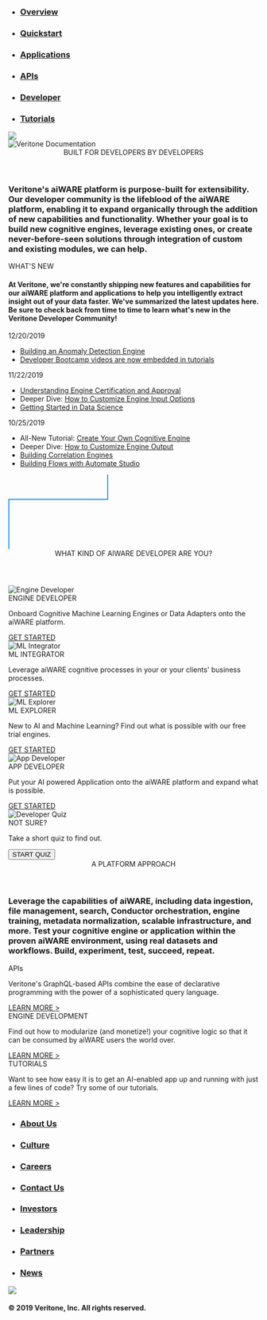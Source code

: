 <!-- markdownlint-disable no-inline-html -->

<div class="overview">
  <div class="action-bar">
    <div class="wrapper">
      <nav>
        <ul>
          <li><a href="/#/overview/"><h3>Overview</h3></a></li>
          <li><a href="/#/quickstart/"><h3>Quickstart</h3></a></li>
          <li><a href="/#/apps/"><h3>Applications</h3></a></li>
          <li><a href="/#/apis/"><h3>APIs</h3></a></li>
          <li><a href="/#/developer/"><h3>Developer</h3></a></li>
          <li><a href="/#/apis/tutorials/"><h3>Tutorials</h3></a></li>
        </ul>
      </nav>
    </div>
  </div>
  <div class="background">
    <img class="background-image" src="docs/_media/header.svg" />
  </div>
  <div class="wrapper">
    <img class="title-image" alt="Veritone Documentation" src="docs/_media/title.svg" />
    <section class="intro">
      <header class="header">BUILT FOR DEVELOPERS BY DEVELOPERS</header>
      <h3>Veritone's aiWARE platform is purpose-built for extensibility. Our developer community is the lifeblood of the aiWARE platform, enabling it to expand organically through the addition of new capabilities and functionality. Whether your goal is to build new cognitive engines, leverage existing ones, or create never-before-seen solutions through integration of custom and existing modules, we can help.</h3>
    </section>
    <div class="news-box">
      <div class="news-header">WHAT'S NEW</div>
      <div class="divider"></div>
      <h4 class="news-description">At Veritone, we're constantly shipping new features and capabilities for our aiWARE platform and applications to help you intelligently extract insight out of your data faster. We've summarized the latest updates here. Be sure to check back from time to time to learn what's new in the Veritone Developer Community!</h4>
      <div class="divider"></div>
      <div class="news-content">
        <div class="news-item">
          <div class="news-item-header">12/20/2019</div>
          <ul>
            <li><a href="https://docs.veritone.com/#/developer/engines/cognitive/text/anomaly-detection/">Building an Anomaly Detection Engine</a></li>
            <li><a href="https://docs.veritone.com/#/developer/engines/tutorial/customizing-engine-output">Developer Bootcamp videos are now embedded in tutorials</a></li>
          </ul>
          <div class="news-item-header">11/22/2019</div>
          <ul>
            <li><a href="https://docs.veritone.com/#/developer/engines/approval/">Understanding Engine Certification and Approval</a></li>
            <li>Deeper Dive: <a href="https://docs.veritone.com/#/developer/engines/tutorial/engine-custom-fields">How to Customize Engine Input Options</a></li>
            <li><a href="https://docs.veritone.com/#/developer/resources/">Getting Started in Data Science</a></li>
          </ul>
          <div class="news-item-header">10/25/2019</div>
          <ul>
            <li>All-New Tutorial: <a href="https://docs.veritone.com/#/developer/engines/tutorial/">Create Your Own Cognitive Engine</a></li>
            <li>Deeper Dive: <a href="https://docs.veritone.com/#/developer/engines/tutorial/customizing-engine-output">How to Customize Engine Output</a></li>
            <li><a href="https://docs.veritone.com/#/developer/engines/correlation/">Building Correlation Engines</a></li>
            <li><a href="https://docs.veritone.com/#/developer/flow/">Building Flows with Automate Studio</a></li>
          </ul>
        </div>
      </div>
    </div>
    <div class="divider-line">
      <svg><line x1="200" y1="0" x2="200" y2="50" style="stroke:#2196f3;stroke-width:2"/><line x1="0" y1="50" x2="201" y2="50" style="stroke:#2196f3;stroke-width:2"/><line x1="1" y1="50" x2="1" y2="250" style="stroke:#2196f3;stroke-width:2"/></svg>
    </div>
    <section>
      <header id="personas" class="header blue">WHAT KIND OF AIWARE DEVELOPER ARE YOU?</header>
      <div class="dev-box-container">
        <div>
          <div class="dev-box">
            <img class="dev-image" alt="Engine Developer" src="docs/_media/personas/engine-developer.svg" />
            <div class="dev-box-title blue">ENGINE DEVELOPER</div>
            <p>Onboard Cognitive Machine Learning Engines or Data Adapters onto the aiWARE platform.</p>
            <a href="/#/quickstart/engine-developer/" class="button">GET STARTED</a>
          </div>
          <div class="dev-box">
            <img class="dev-image" alt="ML Integrator" src="docs/_media/personas/ml-integrator.svg" />
            <div class="dev-box-title purple">ML INTEGRATOR</div>
              <p>Leverage aiWARE cognitive processes in your or your clients' business processes.</p>
              <a href="/#/quickstart/ml-integrator/" class="button">GET STARTED</a>
          </div>
        </div>
        <div>
          <div class="dev-box">
            <img class="dev-image" alt="ML Explorer" src="docs/_media/personas/ml-explorer.svg" />
            <div class="dev-box-title teal">ML EXPLORER</div>
            <p>New to AI and Machine Learning? Find out what is possible with our free trial engines.</p>
            <a href="/#/quickstart/ml-explorer/" class="button">GET STARTED</a>
          </div>
          <div class="dev-box">
            <img class="dev-image" alt="App Developer" src="docs/_media/personas/app-developer.svg" />
            <div class="dev-box-title magenta">APP DEVELOPER</div>
              <p>Put your AI powered Application onto the aiWARE platform and expand what is possible.</p>
              <a href="/#/quickstart/app-developer/" class="button">GET STARTED</a>
          </div>
        </div>
        <div class="quiz-box">
          <img class="dev-image" alt="Developer Quiz" src="docs/_media/personas/quiz.svg" />
          <div class="quiz-text">
            <div class="quiz-title">NOT SURE?</div>
            <p>Take a short quiz to find out.</p>
          </div>
          <button class="button start-quiz" class="button">START QUIZ</button>
        </div>
        <div class="quiz main" style="display: none;">
          <h2 class="quiz-question question-1">Are you interested in <span class="grey">Veritone's machine learning technology</span> or <span class="grey">selling your own</span>?</h2>
          <h2 class="quiz-question question-2">Would you like to <span class="grey">build something new</span> or <span class="grey">integrate your existing systems</span> with our technology?</h2>
          <h2 class="quiz-question question-3">Where would you like to deploy your solution? On <span class="grey">your infrastructure</span> or <span class="grey">Veritone's</span>?</h2>
          <div class="choice-container">
            <button class="button quiz-choice choice-1a">VERITONE TECH</button>
            <button class="button quiz-choice choice-1b">SELL MINE</button>
            <button class="button quiz-choice choice-2a">BUILD</button>
            <button class="button quiz-choice choice-2b">INTEGRATE</button>
            <button class="button quiz-choice choice-3a">MINE</button>
            <button class="button quiz-choice choice-3b">VERITONE'S</button>
          <div>
        </div>
        <div class="result" style="display:none;">
          <div class="result-content">
            <h2 class="result-persona">You're an <span class="persona-text"></span>!</h2>
            <img class="persona-image" alt="Persona Image" />
            <h3>
              Redirecting to the <span class="persona-text"></span> Quickstart <div class="loader"></div>
            </h3>
            <p class="redirect-text"><a class="quickstart-link">Click here</a> to be redirected immediately</p>
            <button class="button retake-quiz">RETAKE QUIZ</button>
          </div>
        </div>
      </div>
    </section>
  </div>
  <section class="platform">
    <div class="wrapper">
      <header class="header">A PLATFORM APPROACH</header>
      <h3>Leverage the capabilities of aiWARE, including data ingestion, file management, search, Conductor orchestration, engine training, metadata normalization, scalable infrastructure, and more. Test your cognitive engine or application within the proven aiWARE environment, using real datasets and workflows. Build, experiment, test, succeed, repeat.</h3>
      <div class="platform-container">
        <div class="platform-box">
          <div class="platform-box-title">APIs</div>
          <p>Veritone's GraphQL-based APIs combine the ease of declarative programming with the power of a sophisticated query language.</p>
          <a href="/#/apis/" class="button-text">LEARN MORE ></a>
        </div>
        <div class="platform-box">
          <div class="platform-box-title">ENGINE DEVELOPMENT</div>
          <p>Find out how to modularize (and monetize!) your cognitive logic so that it can be consumed by aiWARE users the world over.</p>
          <a href="/#/developer/engines/" class="button-text">LEARN MORE ></a>
        </div>
        <div class="platform-box">
          <div class="platform-box-title">TUTORIALS</div>
          <p>Want to see how easy it is to get an AI-enabled app up and running with just a few lines of code? Try some of our tutorials.</p>
          <a href="/#/developer/applications/app-tutorial/" class="button-text">LEARN MORE ></a>
        </div>
      </div>
    </div>
  </section>
  <section class="footer">
    <div class="wrapper">
      <nav>
        <ul>
          <li><a href="https://www.veritone.com/about/"><h3>About Us</h3></a></li>
          <li><a href="https://www.veritone.com/about/culture"><h3>Culture</h3></a></li>
          <li><a href="https://www.veritone.com/about/careers"><h3>Careers</h3></a></li>
          <li><a href="https://www.veritone.com/about/contact-us"><h3>Contact Us</h3></a></li>
          <li><a href="https://investors.veritone.com/"><h3>Investors</h3></a></li>
          <li><a href="https://www.veritone.com/about/#leadership"><h3>Leadership</h3></a></li>
          <li><a href="https://www.veritone.com/partners"><h3>Partners</h3></a></li>
          <li><a href="https://www.veritone.com/blog/category/news/"><h3>News</h3></a></li>
        </ul>
      </nav>
      <a href="https://veritone.com"><img class="logo-image" src="docs/_media/veritone-logo.svg" /></a>
      <h4>© 2019 Veritone, Inc. All rights reserved.</h4>
    </div>
  </section>
</div>
